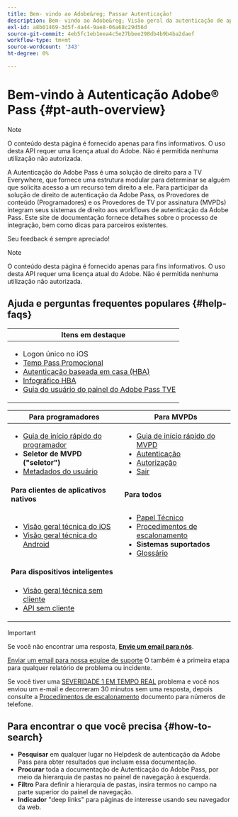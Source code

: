 ```yaml
---
title: Bem- vindo ao Adobe&reg; Passar Autenticação!
description: Bem- vindo ao Adobe&reg; Visão geral da autenticação de aprovação
exl-id: a8b01469-3d5f-4a44-9ae8-06a68c29d56d
source-git-commit: 4eb5fc1eb1eea4c5e27bbee298db4b9b4ba2daef
workflow-type: tm+mt
source-wordcount: '343'
ht-degree: 0%

---
```


# Bem-vindo à Autenticação Adobe® Pass {#pt-auth-overview}

>[!NOTE]
>
>O conteúdo desta página é fornecido apenas para fins informativos. O uso desta API requer uma licença atual do Adobe. Não é permitida nenhuma utilização não autorizada.

A Autenticação do Adobe Pass é uma solução de direito para a TV Everywhere, que fornece uma estrutura modular para determinar se alguém que solicita acesso a um recurso tem direito a ele. Para participar da solução de direito de autenticação da Adobe Pass, os Provedores de conteúdo (Programadores) e os Provedores de TV por assinatura (MVPDs) integram seus sistemas de direito aos workflows de autenticação da Adobe Pass. Este site de documentação fornece detalhes sobre o processo de integração, bem como dicas para parceiros existentes.

Seu feedback é sempre apreciado!

>[!NOTE]
>
>O conteúdo desta página é fornecido apenas para fins informativos. O uso desta API requer uma licença atual do Adobe. Não é permitida nenhuma utilização não autorizada.

## Ajuda e perguntas frequentes populares {#help-faqs}

| **Itens em destaque** |
|-|
| <ul><li>Logon único no iOS</li><li>[Temp Pass Promocional](/help/authentication/promotional-temp-pass.md)</li><li>[Autenticação baseada em casa (HBA)](/help/authentication/home-based-authn-tve.md)</li><li>[Infográfico HBA](https://dzf8vqv24eqhg.cloudfront.net/userfiles/258/326/ckfinder/files/AdobeNewsletterHBA.pdf)</li><li>[Guia do usuário do painel do Adobe Pass TVE](/help/authentication/tve-dashboard-user-guide.md)</li></ul> |

| **Para programadores** | **Para MVPDs** |
|------------------------------------------------------------------------------|-------------------------------------------------------------------------------------------------|
| <ul><li>[Guia de início rápido do programador](/help/authentication/programmer-kickstart-guide.md)</li><li>**Seletor de MVPD (&quot;seletor&quot;)**</li><li>[Metadados do usuário](/help/authentication/user-metadata.md)</li></ul> | <ul><li>[Guia de início rápido do MVPD](/help/authentication/mvpd-kickstart-guide.md)</li><li>[Autenticação](/help/authentication/authn-usecase.md)</li><li>[Autorização](/help/authentication/authz-usecase.md)</li><li>[Sair](/help/authentication/usecase-mvpd-logout.md)</li></ul> |
| **Para clientes de aplicativos nativos** | **Para todos** |
| <ul><li>[Visão geral técnica do iOS](/help/authentication/iostvos-sdk-overview.md)</li><li>[Visão geral técnica do Android](/help/authentication/android-sdk-overview.md)</li></ul> | <ul><li>[Papel Técnico](/help/authentication/technical-paper.md)</li><li>[Procedimentos de escalonamento](/help/authentication/escalation-procedures.md)</li><li>**Sistemas suportados**</li><li>[Glossário](/help/authentication/glossary.md)</li></ul> |
| **Para dispositivos inteligentes** | |
| <ul><li>[Visão geral técnica sem cliente](/help/authentication/rest-api-overview.md)</li><li>[API sem cliente](/help/authentication/rest-api-reference.md)</li></ul> | |

>[!IMPORTANT]
>
>Se você não encontrar uma resposta, [**Envie um email para nós**](mailto:tve-support@adobe.com).
>
>[Enviar um email para nossa equipe de suporte](mailto:tve-support@adobe.com) O também é a primeira etapa para qualquer relatório de problema ou incidente.
>
>Se você tiver uma [SEVERIDADE 1 EM TEMPO REAL](/help/authentication/escalation-procedures.md) problema e você nos enviou um e-mail e decorreram 30 minutos sem uma resposta, depois consulte a [Procedimentos de escalonamento](/help/authentication/escalation-procedures.md) documento para números de telefone.
>


## Para encontrar o que você precisa {#how-to-search}

* **Pesquisar** em qualquer lugar no Helpdesk de autenticação da Adobe Pass para obter resultados que incluam essa documentação.
* **Procurar** toda a documentação de Autenticação do Adobe Pass, por meio da hierarquia de pastas no painel de navegação à esquerda.
* **Filtro** Para definir a hierarquia de pastas, insira termos no campo na parte superior do painel de navegação.
* **Indicador** &quot;deep links&quot; para páginas de interesse usando seu navegador da web.
